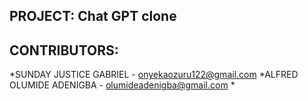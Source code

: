 ## PROJECT: Chat GPT clone
## CONTRIBUTORS:
*SUNDAY JUSTICE GABRIEL - onyekaozuru122@gmail.com
*ALFRED OLUMIDE ADENIGBA - olumideadenigba@gmail.com
* 

